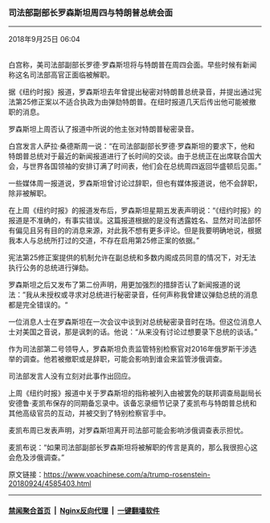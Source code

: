 ### 司法部副部长罗森斯坦周四与特朗普总统会面
------------------------

<div class="published">
 <span class="date" title="中国时间">
  <time datetime="2018-09-25T06:04:30+08:00">
   2018年9月25日 06:04
  </time>
 </span>
</div>
<br/>
<div class="wsw">
 <p>
  白宫称，美司法部副部长罗德·罗森斯坦将与特朗普在周四会面。早些时候有新闻称这名司法部高官正面临被解职。
 </p>
 <p>
  据《纽约时报》报道，罗森斯坦去年曾提出秘密对特朗普总统录音，并提出通过宪法第25修正案以不适合执政为由弹劾特朗普。在纽时报道几天后传出他可能被撤职的消息。
 </p>
 <p>
  罗森斯坦上周否认了报道中所说的他主张对特朗普秘密录音。
 </p>
 <p>
  白宫发言人萨拉·桑德斯周一说：“在司法部副部长罗德·罗森斯坦的要求下，他和特朗普总统对于最近的新闻报道进行了长时间的交谈。由于总统正在出席联合国大会，与世界各国领袖的安排订满了时间表，他们会在总统周四返回华盛顿后见面。”
 </p>
 <p>
  一些媒体周一报道说，罗森斯坦曾讨论过辞职，但也有媒体报道说，他不会辞职，除非被解职。
 </p>
 <p>
  在上周《纽约时报》的报道发布后，罗森斯坦星期五发表声明说：“《纽约时报》的报道是不准确的，有事实错误。这篇报道根据的是没有透露姓名、显然对司法部怀有偏见且另有目的的消息来源，对此我不想有更多评论。但是我要明确地说，根据我本人与总统所打过的交道，不存在启用第25修正案的依据。”
 </p>
 <p>
  宪法第25修正案提供的机制允许在副总统和多数内阁成员同意的情况下，对无法执行公务的总统进行弹劾。
 </p>
 <p>
  罗森斯坦之后又发布了第二份声明，用更加强烈的措辞否认了新闻报道的说法：”我从未授权或寻求对总统进行秘密录音，任何声称我曾建议弹劾总统的消息都是完全错误的。“
 </p>
 <p>
  一位消息人士在罗森斯坦在一次会议中谈到对总统秘密录音时在场。但这位消息人士对美国之音说，那是讽刺的话。他说：“从来没有讨论过想要录下总统的谈话。”
 </p>
 <p>
  作为司法部第二号领导人，罗森斯坦负责监管特别检察官对2016年俄罗斯干涉选举的调查。他若被撤职或是辞职，可能会影响到谁会来监管涉俄调查。
 </p>
 <p>
  司法部发言人没有立刻对此事作出回应。
 </p>
 <p>
  上周《纽约时报》报道中关于罗森斯坦的指称被列入由被罢免的联邦调查局副局长安德鲁·麦凯布保存的同期备忘录中。该备忘录细节记录了麦凯布与特朗普总统和其他高级官员的互动，并被交到了特别检察官手中。
 </p>
 <p>
  麦凯布周已发表声明，对罗森斯坦离开司法部可能会影响涉俄调查表示担忧。
 </p>
 <p>
  麦凯布说：“如果司法部副部长罗森斯坦将被解职的传言是真的，那么我很担心这会危及涉俄调查。”
 </p>
</div>

原文链接：https://www.voachinese.com/a/trump-rosenstein-20180924/4585403.html


------------------------
#### [禁闻聚合首页](https://github.com/gfw-breaker/banned-news/blob/master/README.md) &nbsp;|&nbsp; [Nginx反向代理](https://github.com/gfw-breaker/open-proxy/blob/master/README.md) &nbsp;|&nbsp;  [一键翻墙软件](https://github.com/gfw-breaker/nogfw/blob/master/README.md)